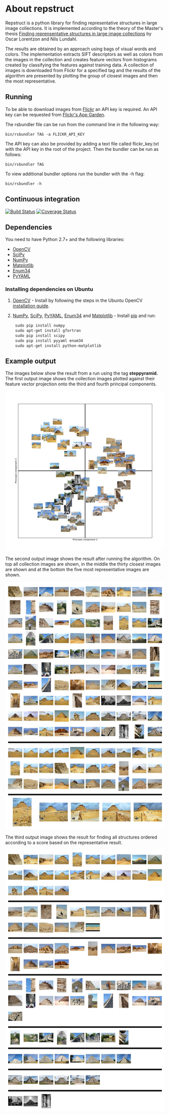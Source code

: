 # About repstruct

Repstruct is a python library for finding representative structures in large image collections. It is implemented according to the theory of the Master's thesis [Finding reprensentative structures in large image collections](http://www2.maths.lth.se/vision/education/pages/OscarNils09/) by Oscar Lorentzon and Nils Lundahl.

The results are obtained by an approach using bags of visual words and colors. The implementation extracts SIFT descriptors as well as colors from the images in the collection and creates feature vectors from histograms created by classifying the features against training data. A collection of images is downloaded from Flickr for a specified tag and the results of the algorithm are presented by plotting the group of closest images and then the most representative.

## Running
To be able to download images from [Flickr](https://www.flickr.com/) an API key is required. An API key can be requested from [Flickr's App Garden](https://www.flickr.com/services/apps/create/).

The rsbundler file can be run from the command line in the following way:

	bin/rsbundler TAG -a FLICKR_API_KEY

The API key can also be provided by adding a text file called flickr_key.txt with the API key in the root of the project. Then the bundler can be run as follows:

	bin/rsbundler TAG

To view additional bundler options run the bundler with the -h flag:
	
	bin/rsbundler -h
	
## Continuous integration

[![Build Status](https://travis-ci.org/oscarlorentzon/repstruct.svg?branch=master)](https://travis-ci.org/oscarlorentzon/repstruct)
[![Coverage Status](https://coveralls.io/repos/oscarlorentzon/repstruct/badge.svg?branch=master)](https://coveralls.io/r/oscarlorentzon/repstruct?branch=master)

## Dependencies
You need to have Python 2.7+ and the following libraries:

* [OpenCV][]
* [SciPy][]
* [NumPy][]
* [Matplotlib][]
* [Enum34][]
* [PyYAML][]

### Installing dependencies on Ubuntu

1. [OpenCV][] - Install by following the steps in the Ubuntu OpenCV [installation guide](https://help.ubuntu.com/community/OpenCV).

2. [NumPy][], [SciPy][], [PyYAML][], [Enum34][] and [Matplotlib][] - Install [pip](https://pypi.python.org/pypi/pip) and run:

        sudo pip install numpy
        sudo apt-get install gfortran
        sudo pip install scipy
        sudo pip install pyyaml enum34
        sudo apt-get install python-matplotlib

## Example output

The images below show the result from a run using the tag **steppyramid.** The first output image shows the collection images plotted against their feature vector projection onto the third and fourth principal components. 

![PCA](example/pca.jpg)

The second output image shows the result after running the algorithm. On top all collection images are shown, in the middle the thirty closest images are shown and at the bottom the five most representative images are shown.

![Representative](example/representative.jpg)

The third output image shows the result for finding all structures ordered according to a score based on the representative result.

![Structures](example/structures.jpg)

[OpenCV]: http://opencv.org/ (Computer vision and machine learning software library)
[NumPy]: http://www.numpy.org/ (Scientific computing with Python)
[SciPy]: http://www.scipy.org/ (Fundamental library for scientific computing)
[Matplotlib]: http://matplotlib.sourceforge.net (Plotting in python)
[Enum34]: https://pypi.python.org/pypi/enum34 (Enum support in python 2.*)
[PyYAML]: http://pyyaml.org/ (YAML implementations for Python)
